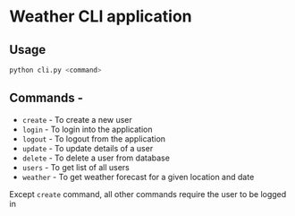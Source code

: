 # Weather CLI application

## Usage

```python
python cli.py <command>
```

## Commands - 

- `create` - To create a new user
- `login` - To login into the application
- `logout` - To logout from the application
- `update` - To update details of a user
- `delete` - To delete a user from database
- `users` - To get list of all users
- `weather` - To get weather forecast for a given location and date

Except `create` command, all other commands require the user to be logged in